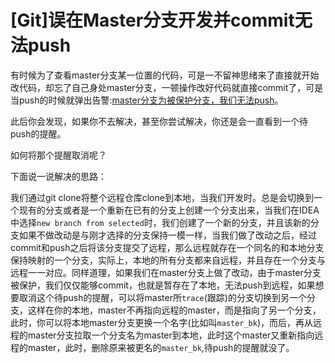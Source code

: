 # [Git]误在Master分支开发并commit无法push

有时候为了查看master分支某一位置的代码，可是一不留神思绪来了直接就开始改代码，却忘了自己身处master分支，一顿操作改好代码就直接commit了，可是当push的时候就弹出告警:<u>master分支为被保护分支，我们无法push</u>。

此后你会发现，如果你不去解决，甚至你尝试解决，你还是会一直看到一个待push的提醒。

如何将那个提醒取消呢？

下面说一说解决的思路：

我们通过git clone将整个远程仓库clone到本地，当我们开发时。总是会切换到一个现有的分支或者是一个重新在已有的分支上创建一个分支出来，当我们在IDEA中选择`new branch from selected`时，我们创建了一个新的分支，并且该新的分支如果不做改动是与刚才选择的分支保持一模一样，当我们做了改动之后，经过commit和push之后将该分支提交了远程，那么远程就存在一个同名的和本地分支保持映射的一个分支，实际上，本地的所有分支都来自远程，并且存在一个分支与远程一一对应。同样道理，如果我们在master分支上做了改动，由于master分支被保护，我们仅仅能够commit，也就是暂存在了本地，无法push到远程，如果想要取消这个待push的提醒，可以将master所`trace`(跟踪)的分支切换到另一个分支，这样在你的本地，master不再指向远程的master，而是指向了另一个分支，此时，你可以将本地master分支更换一个名字(比如叫`master_bk`)，而后，再从远程的master分支拉取一个分支名为master到本地，此时这个master又重新指向远程的master，此时，删除原来被更名的`master_bk`,待push的提醒就没了。

